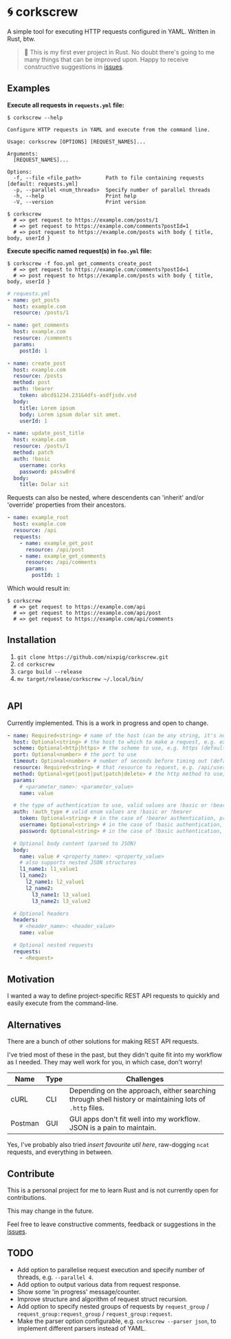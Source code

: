 # 🌀 corkscrew

A simple tool for executing HTTP requests configured in YAML. Written in Rust, btw.

> 🦀 This is my first ever project in Rust. No doubt there's going to me many things that can be improved upon. Happy to receive constructive suggestions in [issues](https://github.com/nixpig/corkscrew/issues).

## Examples

**Execute all requests in `requests.yml` file:**

```shell
$ corkscrew --help

Configure HTTP requests in YAML and execute from the command line.

Usage: corkscrew [OPTIONS] [REQUEST_NAMES]...

Arguments:
  [REQUEST_NAMES]...

Options:
  -f, --file <file_path>        Path to file containing requests [default: requests.yml]
  -p, --parallel <num_threads>  Specify number of parallel threads
  -h, --help                    Print help
  -V, --version                 Print version
```

```shell
$ corkscrew
  # => get request to https://example.com/posts/1
  # => get request to https://example.com/comments?postId=1
  # => post request to https://example.com/posts with body { title, body, userId }
```

**Execute specific named request(s) in `foo.yml` file:**

```shell
$ corkscrew -f foo.yml get_comments create_post
  # => get request to https://example.com/comments?postId=1
  # => post request to https://example.com/posts with body { title, body, userId }
```

```yaml
# requests.yml
- name: get_posts
  host: example.com
  resource: /posts/1

- name: get_comments
  host: example.com
  resource: /comments
  params:
    postId: 1

- name: create_post
  host: example.com
  resource: /posts
  method: post
  auth: !bearer
    token: abcd$1234.231&4dfs-asdfjsdv.vsd
  body:
    title: Lorem ipsum
    body: Lorem ipsum dolar sit amet.
    userId: 1

- name: update_post_title
  host: example.com
  resource: /posts/1
  method: patch
  auth: !basic
    username: corks
    password: p4ssw0rd
  body:
    title: Dolar sit
```

Requests can also be nested, where descendents can 'inherit' and/or 'override' properties from their ancestors.

```yaml
- name: example_root
  host: example.com
  resource: /api
  requests:
    - name: example_get_post
      resource: /api/post
    - name: example_get_comments
      resource: /api/comments
      params:
        postId: 1
```

Which would result in:

```shell
$ corkscrew
  # => get request to https://example.com/api
  # => get request to https://example.com/api/post
  # => get request to https://example.com/api/comments
```

## Installation

1. `git clone https://github.com/nixpig/corkscrew.git`
1. `cd corkscrew`
1. `cargo build --release`
1. `mv target/release/corkscrew ~/.local/bin/`

```shell

```

## API

Currently implemented. This is a work in progress and open to change.

```yaml
- name: Required<string> # name of the host (can be any string, it's not used to build the actual request)
  host: Optional<string> # the host to which to make a request, e.g. example.com
  scheme: Optional<http|https> # the scheme to use, e.g. https (default: http)
  port: Optional<number> # the port to use
  timeout: Optional<number> # number of seconds before timing out (default: 30)
  resource: Required<string> # that resource to request, e.g. /api/user
  method: Optional<get|post|put|patch|delete> # the http method to use, e.g. !post (default: !get)
  params:
    # <parameter_name>: <parameter_value>
    name: value

  # the type of authentication to use, valid values are !basic or !bearer
  auth: !auth_type # valid enum values are !basic or !bearer
    token: Optional<string> # in the case of !bearer authentication, provide the token to use
    username: Optional<string> # in the case of !basic authentication, provide the username to use
    password: Optional<string> # in the case of !basic authentication, provide the password to use

  # Optional body content (parsed to JSON)
  body:
    name: value # <property_name>: <property_value>
    # also supports nested JSON structures
    l1_name1: l1_value1
    l1_name2:
      l2_name1: l2_value1
      l2_name2:
        l3_name1: l3_value1
        l3_name2: l3_value2

  # Optional headers
  headers:
    # <header_name>: <header_value>
    name: value

  # Optional nested requests
  requests:
    - <Request>
```

## Motivation

I wanted a way to define project-specific REST API requests to quickly and easily execute from the command-line.

## Alternatives

There are a bunch of other solutions for making REST API requests.

I've tried most of these in the past, but they didn't quite fit into my workflow as I needed. They may well work for you, in which case, don't worry!

| Name    | Type | Challenges                                                                                              |
| ------- | ---- | ------------------------------------------------------------------------------------------------------- |
| cURL    | CLI  | Depending on the approach, either searching through shell history or maintaining lots of `.http` files. |
| Postman | GUI  | GUI apps don't fit well into my workflow. JSON is a pain to maintain.                                   |

Yes, I've probably also tried _insert favourite util here_, raw-dogging `ncat` requests, and everything in between.

## Contribute

This is a personal project for me to learn Rust and is not currently open for contributions.

This may change in the future.

Feel free to leave constructive comments, feedback or suggestions in the [issues](https://github.com/nixpig/corkscrew/issues).

## TODO

- Add option to parallelise request execution and specify number of threads, e.g. `--parallel 4`.
- Add option to output various data from request response.
- Show some 'in progress' message/counter.
- Improve structure and algorithm of request struct recursion.
- Add option to specify nested groups of requests by `request_group` / `request_group:request_group` / `request_group:request`.
- Make the parser option configurable, e.g. `corkscrew --parser json`, to implement different parsers instead of YAML.
